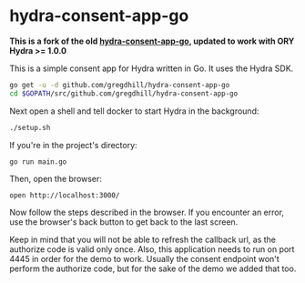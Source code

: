 # hydra-consent-app-go

**This is a fork of the old [hydra-consent-app-go](https://github.com/ory/hydra-consent-app-go), updated to work with ORY Hydra >= 1.0.0**

This is a simple consent app for Hydra written in Go. It uses the Hydra SDK.

```bash
go get -u -d github.com/gregdhill/hydra-consent-app-go
cd $GOPATH/src/github.com/gregdhill/hydra-consent-app-go
```

Next open a shell and tell docker to start Hydra in the background:

```bash
./setup.sh
```

If you're in the project's directory:

```bash
go run main.go
```

Then, open the browser:

```
open http://localhost:3000/
```

Now follow the steps described in the browser. If you encounter an error,
use the browser's back button to get back to the last screen.

Keep in mind that you will not be able to refresh the callback url, as the
authorize code is valid only once. Also, this application needs to run on
port 4445 in order for the demo to work. Usually the consent endpoint won't
perform the authorize code, but for the sake of the demo we added that too.
